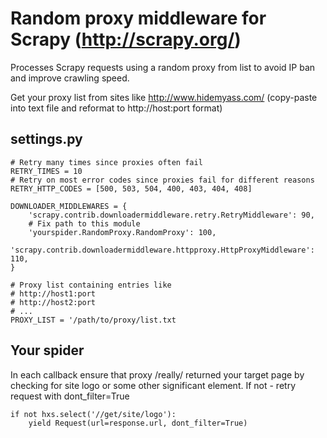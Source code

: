 Random proxy middleware for Scrapy (http://scrapy.org/)
=======================================================

Processes Scrapy requests using a random proxy from list to avoid IP ban and
improve crawling speed.

Get your proxy list from sites like http://www.hidemyass.com/ (copy-paste into text file
and reformat to http://host:port format)

settings.py
-----------

    # Retry many times since proxies often fail
    RETRY_TIMES = 10
    # Retry on most error codes since proxies fail for different reasons
    RETRY_HTTP_CODES = [500, 503, 504, 400, 403, 404, 408]

    DOWNLOADER_MIDDLEWARES = {
        'scrapy.contrib.downloadermiddleware.retry.RetryMiddleware': 90,
        # Fix path to this module
        'yourspider.RandomProxy.RandomProxy': 100,
        'scrapy.contrib.downloadermiddleware.httpproxy.HttpProxyMiddleware': 110,
    }

    # Proxy list containing entries like
    # http://host1:port
    # http://host2:port
    # ...
    PROXY_LIST = '/path/to/proxy/list.txt


Your spider
-----------

In each callback ensure that proxy /really/ returned your target page by
checking for site logo or some other significant element.
If not - retry request with dont_filter=True

    if not hxs.select('//get/site/logo'):
        yield Request(url=response.url, dont_filter=True)
